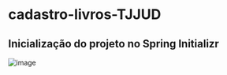 # cadastro-livros-TJJUD

## Inicialização do projeto no Spring Initializr

![image](https://github.com/user-attachments/assets/30e19353-dfc8-4f0d-98e8-5a7db1709668)
